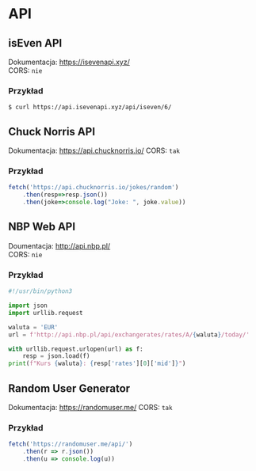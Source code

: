 # API

## isEven API

Dokumentacja: <https://isevenapi.xyz/>  
CORS: `nie`  

### Przykład
```shell
$ curl https://api.isevenapi.xyz/api/iseven/6/
```

## Chuck Norris API

Dokumentacja: <https://api.chucknorris.io/>
CORS: `tak`  

### Przykład
```javascript
fetch('https://api.chucknorris.io/jokes/random')
    .then(resp=>resp.json())
    .then(joke=>console.log("Joke: ", joke.value))
```

## NBP Web API

Doumentacja: <http://api.nbp.pl/>  
CORS: `nie`  

### Przykład
```python
#!/usr/bin/python3

import json
import urllib.request

waluta = 'EUR'
url = f'http://api.nbp.pl/api/exchangerates/rates/A/{waluta}/today/'

with urllib.request.urlopen(url) as f:
    resp = json.load(f)
print(f"Kurs {waluta}: {resp['rates'][0]['mid']}")
```

## Random User Generator

Dokumentacja: <https://randomuser.me/>
CORS: `tak`

### Przykład
```javascript
fetch('https://randomuser.me/api/')
    .then(r => r.json())
    .then(u => console.log(u))
```

